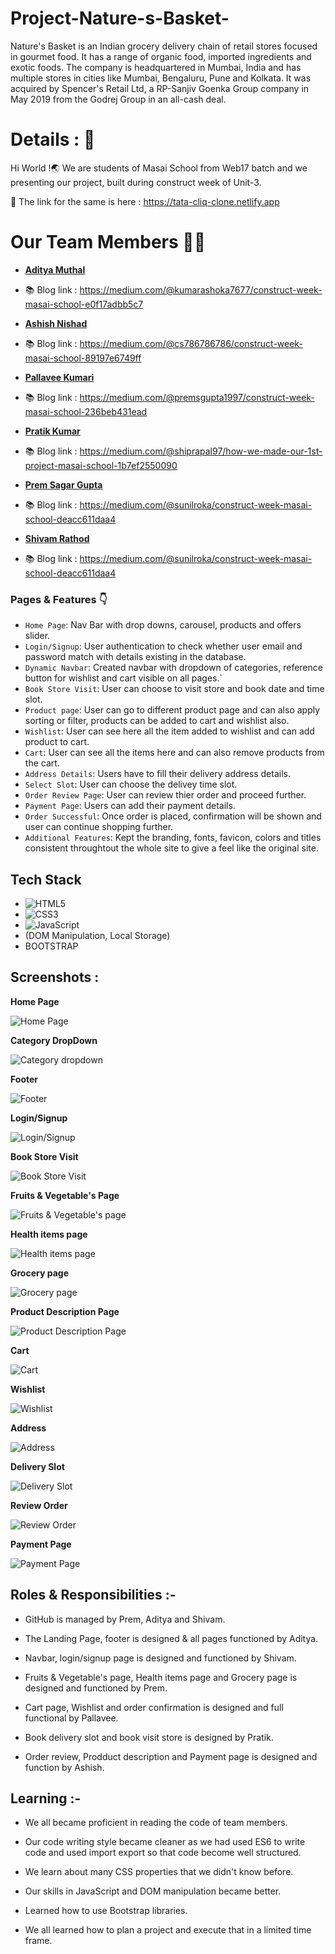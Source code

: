 # Project-Nature-s-Basket-
Nature's Basket is an Indian grocery delivery chain of retail stores focused in gourmet food. It has a range of organic food, imported ingredients and exotic foods.
The company is headquartered in Mumbai, India and has multiple stores in cities like Mumbai, Bengaluru, Pune and Kolkata.
It was acquired by Spencer's Retail Ltd, a RP-Sanjiv Goenka Group company in May 2019 from the Godrej Group in an all-cash deal.

# Details : 🔭
Hi World !🌏
We are students of Masai School from Web17 batch and we presenting our project, built during construct week of Unit-3.

 🚀 The link for the same is here : https://tata-cliq-clone.netlify.app
 

# Our Team Members 👨‍💻
  - **[Aditya Muthal](https://github.com/adityamuthal22)**
  - 📚 Blog link : https://medium.com/@kumarashoka7677/construct-week-masai-school-e0f17adbb5c7
  
  - **[Ashish Nishad](https://github.com/iamashishnishad)**
  - 📚 Blog link : https://medium.com/@cs786786786/construct-week-masai-school-89197e6749ff
   
  - **[Pallavee Kumari](https://github.com/pallaveekumari)**
  - 📚 Blog link : https://medium.com/@premsgupta1997/construct-week-masai-school-236beb431ead
  
  - **[Pratik Kumar](https://github.com/Paratparshahi)**
  - 📚 Blog link : https://medium.com/@shiprapal97/how-we-made-our-1st-project-masai-school-1b7ef2550090

  - **[Prem Sagar Gupta](https://github.com/premsg1610)**
  - 📚 Blog link : https://medium.com/@sunilroka/construct-week-masai-school-deacc611daa4
   
  - **[Shivam Rathod](https://github.com/rathodshivam05)**
  - 📚 Blog link : https://medium.com/@sunilroka/construct-week-masai-school-deacc611daa4


### Pages & Features 👇

- `Home Page`: Nav Bar with drop downs, carousel, products and offers slider.
- `Login/Signup`: User authentication to check whether user email and password match with details existing in the database.
- `Dynamic Navbar`: Created navbar with dropdown of categories, reference button for wishlist and cart visible on all pages.`
- `Book Store Visit`: User can choose to visit store and book date and time slot.
- `Product page`: User can go to different product page and can also apply sorting or filter, products can be added to cart and wishlist also.
- `Wishlist`: User can see here all the item added to wishlist and can add product to cart.
- `Cart`: User can see all the items here and can also remove products from the cart.
- `Address Details`: Users have to fill their delivery address details.
- `Select Slot`: User can choose the delivey time slot.
- `Order Review Page`: User can review thier order and proceed further.
- `Payment Page`: Users can add their payment details.
- `Order Successful`: Once order is placed, confirmation will be shown and user can continue shopping further.
- `Additional Features`: Kept the branding, fonts, favicon, colors  and titles consistent throughtout the whole site to give a feel like the original site.

## Tech Stack

- ![HTML5](https://img.shields.io/badge/-HTML5-000000?style=for-the-badge&logo=HTML5)
- ![CSS3](https://img.shields.io/badge/-CSS3-000000?style=for-the-badge&logo=CSS3)
- ![JavaScript](https://img.shields.io/badge/-JavaScript-000000?style=for-the-badge&logo=javascript) 
- (DOM Manipulation, Local Storage)
- BOOTSTRAP

## Screenshots :

**Home Page**

![Home Page](https://user-images.githubusercontent.com/101566046/167378276-5991087a-472b-47ff-ac0b-d47a1de0523a.png)


**Category DropDown**

![Category dropdown](https://user-images.githubusercontent.com/101566046/167378359-47c02efc-eabc-42af-adf7-589658bf4bbd.png)


**Footer**

![Footer](https://user-images.githubusercontent.com/101566046/167379827-c5541770-27ab-45ab-9d1f-e3f22c1d03d7.png)


**Login/Signup**

![Login/Signup](https://user-images.githubusercontent.com/101566046/167379040-80b4ee4e-29fe-4e61-88f7-ed2162d7609a.png)


**Book Store Visit**

![Book Store Visit](https://user-images.githubusercontent.com/101566046/167380571-44bd0998-75dd-49fb-b4e9-a8eb43ee8579.png)



**Fruits & Vegetable's Page**

![Fruits & Vegetable's page](https://user-images.githubusercontent.com/101566046/167378593-da244010-8fd7-4de9-9a9a-a6e4bc22338e.png)



**Health items page**

![Health items page](https://user-images.githubusercontent.com/101566046/167378796-01ee0f3a-b5c0-4a28-a818-5411dce7b7db.png)


**Grocery page**

![Grocery page](https://user-images.githubusercontent.com/101566046/167378946-3cd22697-9620-4f33-9c8a-bd24301e4d3e.png)



**Product Description Page**

![Product Description Page](https://user-images.githubusercontent.com/101566046/167383440-b8114303-3d23-4a0c-830b-08b23a2e449b.png)


**Cart**

![Cart](https://user-images.githubusercontent.com/101566046/167379152-56efa6a2-b9a4-4ece-b5aa-78ccc84a23ec.png)


**Wishlist**

![Wishlist](https://user-images.githubusercontent.com/101566046/167379639-e1e952bc-11cf-4334-91af-1b1d8dc03dd2.png)



**Address**

![Address](https://user-images.githubusercontent.com/101566046/167379222-a06afc7b-c1f3-4127-b720-85608b5ac36c.png)



**Delivery Slot**

![Delivery Slot](https://user-images.githubusercontent.com/101566046/167379361-e9ee70a3-dcf6-41c7-9198-b18f592a8ca6.png)



**Review Order**

![Review Order](https://user-images.githubusercontent.com/101566046/167379484-e931741b-6ba4-4ea7-8955-0ec53d28b152.png)



**Payment Page**

![Payment Page](https://user-images.githubusercontent.com/101566046/167380132-5120cd48-3443-4f48-8f39-61d6f3505a35.png)




## Roles & Responsibilities :-

- GitHub is managed by Prem, Aditya and Shivam.

- The Landing Page, footer is designed & all pages functioned by Aditya.

- Navbar, login/signup page is designed and functioned by Shivam.

- Fruits & Vegetable's page, Health items page and Grocery page is designed and functioned by Prem.

- Cart page, Wishlist and order confirmation is designed and full functional by Pallavee.

- Book delivery slot and book visit store is designed by Pratik.

- Order review, Prodduct description and Payment page is designed and function by Ashish.

## Learning :-

- We all became proficient in reading the code of team members.

- Our code writing style became cleaner as we had used ES6 to write code and used import export so that code become well structured.

- We learn about many CSS properties that we didn't know before.

- Our skills in JavaScript and DOM manipulation became better.

- Learned how to use Bootstrap libraries.

- We all learned how to plan a project and execute that in a limited time frame.

